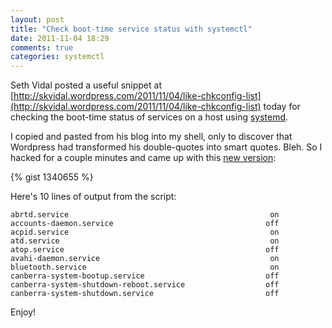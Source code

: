 ```yaml
---
layout: post
title: "Check boot-time service status with systemctl"
date: 2011-11-04 18:29
comments: true
categories: systemctl
---
```

Seth Vidal posted a useful snippet at [http://skvidal.wordpress.com/2011/11/04/like-chkconfig-list](http://skvidal.wordpress.com/2011/11/04/like-chkconfig-list)
today for checking the boot-time status of services on a host
using [systemd](http://fedoraproject.org/wiki/SysVinit_to_Systemd_Cheatsheet).

I copied and pasted from his blog into my shell, only
to discover that Wordpress had transformed his double-quotes
into smart quotes. Bleh. So I hacked for a couple minutes
and came up with this [new version](https://gist.github.com/1340655):

{% gist 1340655 %}

Here's 10 lines of output from the script:

``` text Boot-time service status
abrtd.service                                             on
accounts-daemon.service                                  off
acpid.service                                             on
atd.service                                               on
atop.service                                             off
avahi-daemon.service                                      on
bluetooth.service                                         on
canberra-system-bootup.service                           off
canberra-system-shutdown-reboot.service                  off
canberra-system-shutdown.service                         off
```

Enjoy!
